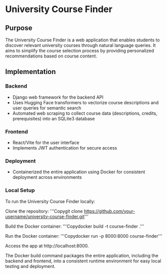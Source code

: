 # University Course Finder

## Purpose
The University Course Finder is a web application that enables students to discover relevant university courses through natural language queries. It aims to simplify the course selection process by providing personalized recommendations based on course content.

## Implementation

### Backend
- Django web framework for the backend API
- Uses Hugging Face transformers to vectorize course descriptions and user queries for semantic search
- Automated web scraping to collect course data (descriptions, credits, prerequisites) into an SQLite3 database

### Frontend  
- React/Vite for the user interface
- Implements JWT authentication for secure access

### Deployment
- Containerized the entire application using Docker for consistent deployment across environments

### Local Setup
To run the University Course Finder locally:

Clone the repository:
'''Copygit clone https://github.com/your-username/university-course-finder.git'''

Build the Docker container:
'''Copydocker build -t course-finder .'''

Run the Docker container:
'''Copydocker run -p 8000:8000 course-finder'''

Access the app at http://localhost:8000.

The Docker build command packages the entire application, including the backend and frontend, into a consistent runtime environment for easy local testing and deployment.
